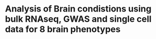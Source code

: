 # Analysis of Brain condistions using bulk RNAseq, GWAS and single cell data for 8 brain phenotypes
